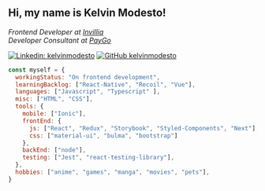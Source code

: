<h2> Hi, my name is Kelvin Modesto! </h2>
<p><em>Frontend Developer at <a href="http://www.invillia.com">Invillia</a>
</br>Developer Consultant at <a href="https://www.paygo.com.br">PayGo</a>
</em></p>


[![Linkedin: kelvinmodesto](https://img.shields.io/badge/-kelvinmodesto-blue?style=flat-square&logo=Linkedin&logoColor=white&link=https://www.linkedin.com/in/kelvinmodesto/)](https://www.linkedin.com/in/kelvinmodesto/)
[![GitHub kelvinmodesto](https://img.shields.io/github/followers/kelvinmodesto?label=follow&style=social)](https://github.com/kelvinmodesto)

```javascript
const myself = {
  workingStatus: "On frontend development",
  learningBacklog: ["React-Native", "Recoil", "Vue"],
  languages: ["Javascript", "Typescript" ],
  misc: ["HTML", "CSS"],
  tools: {
    mobile: ["Ionic"],
    frontEnd: {
      js: ["React", "Redux", "Storybook", "Styled-Components", "Next"],
      css: ["material-ui", "bulma", "bootstrap"]
    },
    backEnd: ["node"],
    testing: ["Jest", "react-testing-library"],
  },
  hobbies: ["anime", "games", "manga", "movies", "pets"],
}
```
